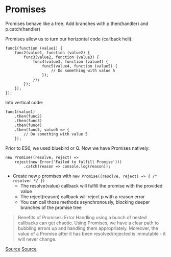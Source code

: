# Promises

Promises behave like a tree. Add branches with p.then(handler) and p.catch(handler)

Promises allow us to turn our horizontal code (callback hell):

```
func1(function (value1) {
    func2(value1, function (value2) {
        func3(value2, function (value3) {
            func4(value3, function (value4) {
                func5(value4, function (value5) {
                    // Do something with value 5
                });
            });
        });
    });
});
```

Into vertical code:
```
func1(value1)
    .then(func2)
    .then(func3)
    .then(func4)
    .then(func5, value5 => {
        // Do something with value 5
    });
```

Prior to ES6, we used bluebird or Q. Now we have Promises natively:

```
new Promise((resolve, reject) =>
    reject(new Error('Failed to fulfill Promise')))
        .catch(reason => console.log(reason));
```

- Create new `p` promises with `new Promise((resolve, reject) => { /* resolver */ })`
    - The resolve(value) callback will fulfill the promise with the provided value
    - The reject(reason) callback will reject p with a reason error
    - You can call those methods asynchronously, blocking deeper branches of the promise tree

> Benefits of Promises: Error Handling using a bunch of nested callbacks can get chaotic. Using Promises, we have a clear path to bubbling errors up and handling them appropriately. Moreover, the value of a Promise after it has been resolved/rejected is immutable - it will never change.

[Source](https://github.com/DrkSephy/es6-cheatsheet#promises)
[Source](https://github.com/bevacqua/es6#promises)

